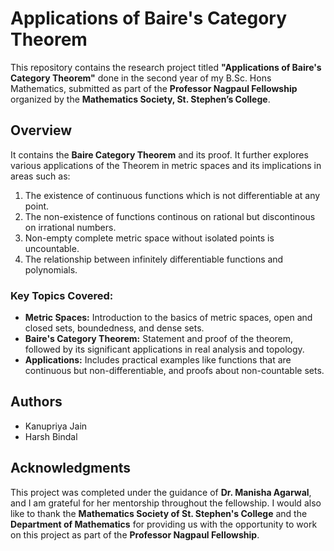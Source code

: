 # Applications of Baire's Category Theorem

This repository contains the research project titled **"Applications of Baire's Category Theorem"** done in the second year of my B.Sc. Hons Mathematics, submitted as part of the **Professor Nagpaul Fellowship** organized by the **Mathematics Society, St. Stephen’s College**.

## Overview

It contains the **Baire Category Theorem** and its proof. It further explores various applications of the Theorem in metric spaces and its implications in areas such as:

1. The existence of continuous functions which is not differentiable at any point.
2. The non-existence of functions continous on rational but discontinous on irrational numbers.
3. Non-empty complete metric space without isolated points is uncountable.
4. The relationship between infinitely differentiable functions and polynomials.

### Key Topics Covered:

- **Metric Spaces:** Introduction to the basics of metric spaces, open and closed sets, boundedness, and dense sets.
- **Baire's Category Theorem:** Statement and proof of the theorem, followed by its significant applications in real analysis and topology.
- **Applications:** Includes practical examples like functions that are continuous but non-differentiable, and proofs about non-countable sets.

## Authors

- Kanupriya Jain
- Harsh Bindal


## Acknowledgments

This project was completed under the guidance of **Dr. Manisha Agarwal**, and I am grateful for her mentorship throughout the fellowship. I would also like to thank the **Mathematics Society of St. Stephen's College** and the **Department of Mathematics** for providing us with the opportunity to work on this project as part of the **Professor Nagpaul Fellowship**.


